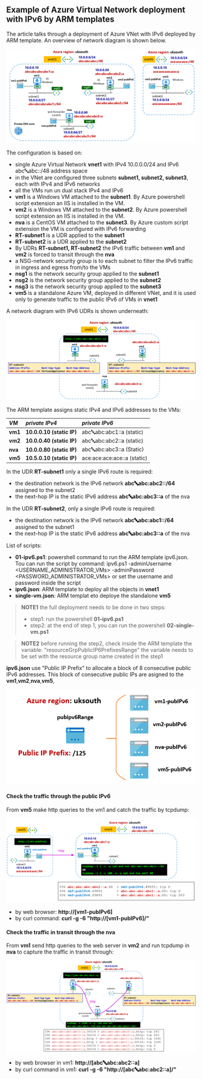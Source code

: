 <properties
pageTitle= 'IPv6 in Azure Virtual Network'
description= "IPv6 in Azure Virtual Network with ARM template"
services=""
documentationCenter="na"
authors="fabferri"
manager=""
editor=""/>

<tags
   ms.service="configuration-Example-Azure"
   ms.devlang="english"
   ms.topic="article"
   ms.tgt_pltfrm="Azure"
   ms.workload="IPv6"
   ms.date="11/12/2019"
   ms.author="fabferri" />

## Example of Azure Virtual Network deployment with IPv6 by ARM templates

The article talks through a deployment of Azure VNet with IPv6 deployed by ARM template. An overview of network diagram is shown below.

[![1]][1]

The configuration is based on:
* single Azure Virtual Network **vnet1** with IPv4 10.0.0.0/24 and IPv6 abc:abc:abc::/48 address space
* in the VNet are configured three subnets **subnet1, subnet2, subnet3**, each with IPv4 and IPv6 networks
* all the VMs run un dual stack IPv4 and IPv6
* **vm1** is a Windows VM attached to the **subnet1**. By Azure powershell script extension an IIS is installed in the VM.
* **vm2** is a Windows VM attached to the **subnet2**. By Azure powershell script extension an IIS is installed in the VM.
* **nva** is a CentOS VM attached to the **subnet3**. By Azure custom script extension the VM is configured with IPv6 forwarding
* **RT-subnet1** is a UDR applied to the **subnet1**
* **RT-subnet2** is a UDR applied to the **subnet2**
* By UDRs **RT-subnet1, RT-subnet2** the IPv6 traffic between **vm1** and **vm2** is forced to transit through the **nva**
* a NSG-network security group is to each subnet to filter the IPv6 traffic in ingress and egress from/to the VMs
* **nsg1** is the network security group applied to the **subnet1**
* **nsg2** is the network security group applied to the **subnet2**
* **nsg3** is the network security group applied to the **subnet3**
* **vm5** is a standalone Azure VM, deployed in different VNet, and it is used only to generate traffic to the public IPv6 of VMs in **vnet1**  

A network diagram with IPv6 UDRs is shown underneath:

[![2]][2]

The ARM template assigns static IPv4 and IPv6 addresses to the VMs:

| *VM*       | *private IPv4*            | *private IPv6*                 |
| :--------- | :------------------------ |:------------------------------ |
| **vm1**    | **10.0.0.10 (static IP)** | abc:abc:abc:abc1::a (static)   |
| **vm2**    | **10.0.0.40 (static IP)** | abc:abc:abc:abc2::a (static)   |
| **nva**    | **10.0.0.80 (static IP)** | abc:abc:abc:abc3::a (Static)   |
| **vm5**    | **10.5.0.10 (static IP)** | ace:ace:ace:ace::a  (static)   |

In the UDR **RT-subnet1** only a single IPv6 route is required:
* the destination network is the IPv6 network **abc:abc:abc:abc2::/64** assigned to the subnet2
* the next-hop IP  is the static IPv6 address **abc:abc:abc:abc3::a** of the nva

In the UDR **RT-subnet2**, only a single IPv6 route is required:
* the destination network is the IPv6 network **abc:abc:abc:abc1::/64** assigned to the subnet1
* the next-hop IP is the static IPv6 address **abc:abc:abc:abc3::a** of the nva


List of scripts:
* **01-ipv6.ps1**: powershell command to run the ARM template ipv6.json. Tou can run the script by command:
  ipv6.ps1 -adminUsername <USERNAME_ADMINISTRATOR_VMs> -adminPassword <PASSWORD_ADMINISTRATOR_VMs>
  or set the username and password inside the script
* **ipv6.json**: ARM template to deploy all the objects in **vnet1**
* **single-vm.json**: ARM templat eto deploye the standalone **vm5**


> **NOTE1**
> the full deployment needs to be done in two steps: 
> * step1: run the powershell **01-ipv6.ps1**
> * step2: at the end of step 1,  you can run the powershell **02-single-vm.ps1**
>

> **NOTE2**
> before running the step2, check inside the ARM template the variable: "resourceGrpPublicIP6PrefixesRange" 
> the variable needs to be set with the resource group name created in the step1
> 


**ipv6.json** use "Public IP Prefix" to allocate a block of 8 consecutive public IPv6 addresses. 
This block of consecutive public IPs are asigned to the **vm1**,**vm2**,**nva**,**vm5**, 
 
[![3]][3]


#### <a name="IPv6"></a>Check the traffic through the public IPv6
From **vm5** make http queries to the vm1 and catch the traffic by tcpdump:

[![4]][4]

* by web browser: **http://[vm1-pubIPv6]**
* by curl command: **curl -g -6 "http://[vm1-pubIPv6]/"**



#### <a name="IPv6"></a>Check the traffic in transit through the nva
From **vm1**  send http queries to the web server in **vm2** and run tcpdump in **nva** to capture the traffic in transit through:

[![5]][5]


* by web browser in vm1: **http://[abc:abc:abc:abc2::a]**
* by curl command in vm1: **curl -g -6 "http://[abc:abc:abc:abc2::a]/"**


<!--Image References-->

[1]: ./media/network-diagram.png "network overview"
[2]: ./media/udr.png "network diagram with UDR"
[3]: ./media/public-ip-prefix.png "public ip prefix"
[4]: ./media/traffic-public-ip.png "traffic through public IPv6"
[5]: ./media/traffic-private-ip.png "traffic through private IPv6"

<!--Link References-->

